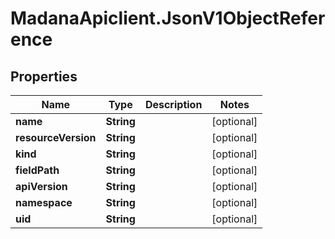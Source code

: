 # MadanaApiclient.JsonV1ObjectReference

## Properties

Name | Type | Description | Notes
------------ | ------------- | ------------- | -------------
**name** | **String** |  | [optional] 
**resourceVersion** | **String** |  | [optional] 
**kind** | **String** |  | [optional] 
**fieldPath** | **String** |  | [optional] 
**apiVersion** | **String** |  | [optional] 
**namespace** | **String** |  | [optional] 
**uid** | **String** |  | [optional] 


